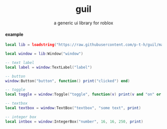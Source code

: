 <h1 align="center">guil</h1>
<p align="center">a generic ui library for roblox</p>

#### example
```lua
local lib = loadstring("https://raw.githubusercontent.com/p-t-h/guil/main/Main.lua")()()

local window = lib:Window("window")

-- text label
local label = window:TextLabel("label")

-- button
window:Button("button", function() print("clicked") end)

-- toggle
local toggle = window:Toggle("toggle", function(v) print(v and "on" or "off") end)

-- textbox
local textbox = window:TextBox("textbox", "some text", print)

-- integer box
local intbox = window:IntegerBox("number", 16, 16, 250, print)
```
